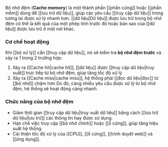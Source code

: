Bộ nhớ đệm (**Cache memory**) là một thành phần [[phần cứng]] hoặc [[phần mềm]] dùng để [[lưu trữ dữ liệu]], giúp các yêu cầu [[truy cập dữ liệu]] trong tương lai được xử lý nhanh hơn. [[dữ liệu|Dữ liệu]] được lưu trữ trong bộ nhớ đệm có thể là kết quả của một phép tính trước đó hoặc bản sao của [[dữ liệu]] được lưu trữ ở một nơi khác.

### Cơ chế hoạt động
Khi [[bộ xử lý]] cần [[truy cập dữ liệu]], nó sẽ kiểm tra **bộ nhớ đệm trước** và xảy ra 1 trong 2 trường hợp:
1. Xảy ra [[Cache hit|cache hit]], [[dữ liệu]] được [[truy cập dữ liệu|truy xuất]] trực tiếp từ bộ nhớ đệm, giúp tăng tốc độ xử lý
2. Xảy ra [[Cache miss|cache miss]], hệ thống phải [[đọc dữ liệu|đọc]] từ [[bộ nhớ]] chậm hơn
Do đó, càng nhiều yêu cầu được xử lý từ bộ nhớ đệm, hệ thống sẽ hoạt động càng nhanh.

### Chức năng của bộ nhớ đệm
- Giảm thời gian [[truy cập dữ liệu|truy xuất dữ liệu]] bằng cách [[lưu trữ dữ liệu|lưu trữ]] các thông tin hay được sử dụng.
- Hạn chế việc truy cập [[bộ nhớ chính]] hoặc [[ổ cứng]], giúp tăng hiệu suất hệ thống.
- Cải thiện tốc độ xử lý của [[CPU]], [[ổ cứng]], [[trình duyệt web]] và [[ứng dụng]].
